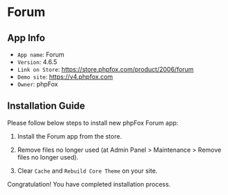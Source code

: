 # Forum

## App Info

- `App name`: Forum
- `Version`: 4.6.5
- `Link on Store`: https://store.phpfox.com/product/2006/forum
- `Demo site`: https://v4.phpfox.com
- `Owner`: phpFox

## Installation Guide

Please follow below steps to install new phpFox Forum app:

1. Install the Forum app from the store.

2. Remove files no longer used (at Admin Panel > Maintenance > Remove files no longer used).

3. Clear `Cache` and `Rebuild Core Theme` on your site.

Congratulation! You have completed installation process.
